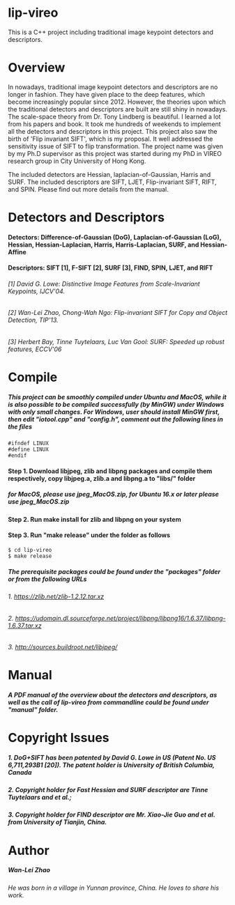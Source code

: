 # lip-vireo
This is a C++ project including traditional image keypoint detectors and descriptors. 

# Overview
In nowadays, traditional image keypoint detectors and descriptors are no longer in fashion. They have given place to the deep features, which become increasingly popular since 2012. However, the theories upon which the traditional detectors and descriptors are built are still shiny in nowadays. The scale-space theory from Dr. Tony Lindberg is beautiful. I learned a lot from his papers and book. It took me hundreds of weekends to implement all the detectors and descriptors in this project. This project also saw the birth of 'Flip invariant SIFT', which is my proposal. It well addressed the sensitivity issue of SIFT to flip transformation. The project name was given by my Ph.D supervisor as this project was started during my PhD in VIREO research group in City University of Hong Kong. 

The included detectors are Hessian, laplacian-of-Gaussian, Harris and SURF. The included descriptors are SIFT, LJET, Flip-invariant SIFT, RIFT, and SPIN. Please find out more details from the manual.

# Detectors and Descriptors
#### Detectors: Difference-of-Gaussian (DoG), Laplacian-of-Gaussian (LoG), Hessian, Hessian-Laplacian, Harris, Harris-Laplacian, SURF, and Hessian-Affine
#### Descriptors: SIFT [1], F-SIFT [2], SURF [3], FIND, SPIN, LJET, and RIFT

###### [1] David G. Lowe: Distinctive Image Features from Scale-Invariant Keypoints, IJCV'04.
###### [2] Wan-Lei Zhao, Chong-Wah Ngo: Flip-invariant SIFT for Copy and Object Detection, TIP'13. 
###### [3] Herbert Bay, Tinne Tuytelaars, Luc Van Gool: SURF: Speeded up robust features, ECCV'06

# Compile
##### This project can be smoothly compiled under Ubuntu and MacOS, while it is also possible to be compiled successfully (by MinGW) under Windows with only small changes. For Windows, user should install MinGW first, then edit "iotool.cpp" and "config.h", comment out the following lines in the files

```code
#ifndef LINUX
#define LINUX
#endif
```

#### Step 1. Download libjpeg, zlib and libpng packages and compile them respectively, copy libjpeg.a, zlib.a and libpng.a to "libs/" folder
##### for MacOS, please use jpeg_MacOS.zip, for Ubuntu 16.x or later please use jpeg_MacOS.zip

#### Step 2. Run make install for zlib and libpng on your system
#### Step 3. Run "make release" under the folder as follows

```shell
$ cd lip-vireo
$ make release
```

##### The prerequisite packages could be found under the "packages" folder or from the following URLs
###### 1. https://zlib.net/zlib-1.2.12.tar.xz
###### 2. https://udomain.dl.sourceforge.net/project/libpng/libpng16/1.6.37/libpng-1.6.37.tar.xz
###### 3. http://sources.buildroot.net/libjpeg/

# Manual
##### A PDF manual of the overview about the detectors and descriptors, as well as the call of lip-vireo from commandline could be found under "manual" folder.

# Copyright Issues
##### 1. DoG+SIFT has been patented by David G. Lowe in US (Patent No. US 6,711,293B1 [20]). The patent holder is University of British Columbia, Canada
##### 2. Copyright holder for Fast Hessian and SURF descriptor are Tinne Tuytelaars and et al.;
##### 3. Copyright holder for FIND descriptor are Mr. Xiao-Jie Guo and et al. from University of Tianjin, China.


# Author
##### Wan-Lei Zhao
###### He was born in a village in Yunnan province, China. He loves to share his work.

